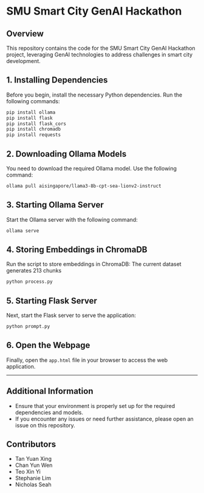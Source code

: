 # SMU Smart City GenAI Hackathon

## Overview
This repository contains the code for the SMU Smart City GenAI Hackathon project, leveraging GenAI technologies to address challenges in smart city development.

## 1. Installing Dependencies

Before you begin, install the necessary Python dependencies. Run the following commands:
```bash
pip install ollama  
pip install flask  
pip install flask_cors  
pip install chromadb  
pip install requests  
```
## 2. Downloading Ollama Models

You need to download the required Ollama model. Use the following command:
```bash
ollama pull aisingapore/llama3-8b-cpt-sea-lionv2-instruct  
```
## 3. Starting Ollama Server

Start the Ollama server with the following command:
```bash
ollama serve  
```
## 4. Storing Embeddings in ChromaDB

Run the script to store embeddings in ChromaDB:
The current dataset generates 213 chunks
```bash
python process.py  
```
## 5. Starting Flask Server

Next, start the Flask server to serve the application:
```bash
python prompt.py  
```
## 6. Open the Webpage

Finally, open the `app.html` file in your browser to access the web application.

---

## Additional Information

- Ensure that your environment is properly set up for the required dependencies and models.
- If you encounter any issues or need further assistance, please open an issue on this repository.

## Contributors

- Tan Yuan Xing 
- Chan Yun Wen 
- Teo Xin Yi 
- Stephanie Lim 
- Nicholas Seah 

